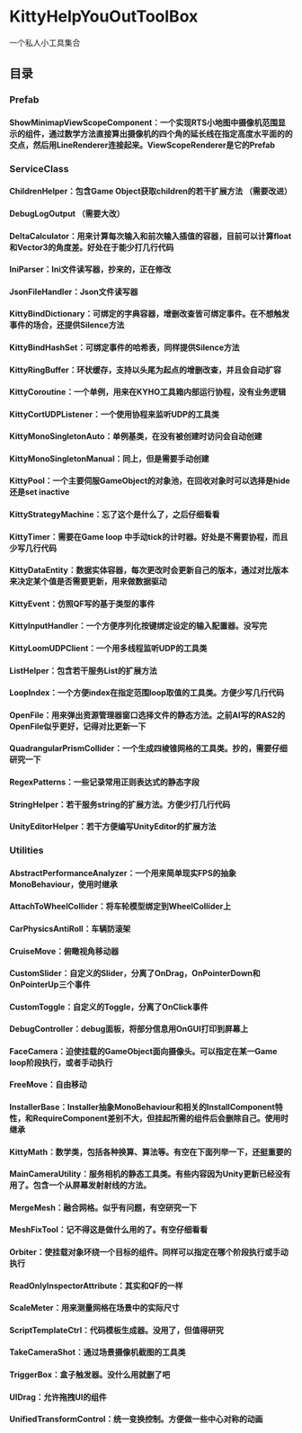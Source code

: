 # KittyHelpYouOutToolBox
 一个私人小工具集合

## 目录
### **Prefab**
#### ShowMinimapViewScopeComponent：一个实现RTS小地图中摄像机范围显示的组件，通过数学方法直接算出摄像机的四个角的延长线在指定高度水平面的的交点，然后用LineRenderer连接起来。ViewScopeRenderer是它的Prefab

### **ServiceClass**
#### ChildrenHelper：包含Game Object获取children的若干扩展方法 （需要改进）
#### DebugLogOutput （需要大改）
#### DeltaCalculator：用来计算每次输入和前次输入插值的容器，目前可以计算float和Vector3的角度差。好处在于能少打几行代码
#### IniParser：Ini文件读写器，抄来的，正在修改
#### JsonFileHandler：Json文件读写器
#### KittyBindDictionary：可绑定的字典容器，增删改查皆可绑定事件。在不想触发事件的场合，还提供Silence方法
#### KittyBindHashSet：可绑定事件的哈希表，同样提供Silence方法
#### KittyRingBuffer：环状缓存，支持以头尾为起点的增删改查，并且会自动扩容
#### KittyCoroutine：一个单例，用来在KYHO工具箱内部运行协程，没有业务逻辑
#### KittyCortUDPListener：一个使用协程来监听UDP的工具类
#### KittyMonoSingletonAuto：单例基类，在没有被创建时访问会自动创建
#### KittyMonoSingletonManual：同上，但是需要手动创建
#### KittyPool：一个主要伺服GameObject的对象池，在回收对象时可以选择是hide还是set inactive
#### KittyStrategyMachine：忘了这个是什么了，之后仔细看看
#### KittyTimer：需要在Game loop 中手动tick的计时器。好处是不需要协程，而且少写几行代码
#### KittyDataEntity：数据实体容器，每次更改时会更新自己的版本，通过对比版本来决定某个值是否需要更新，用来做数据驱动
#### KittyEvent：仿照QF写的基于类型的事件
#### KittyInputHandler：一个方便序列化按键绑定设定的输入配置器。没写完
#### KittyLoomUDPClient：一个用多线程监听UDP的工具类
#### ListHelper：包含若干服务List的扩展方法
#### LoopIndex：一个方便index在指定范围loop取值的工具类。方便少写几行代码
#### OpenFile：用来弹出资源管理器窗口选择文件的静态方法。之前AI写的RAS2的OpenFile似乎更好，记得对比更新一下
#### QuadrangularPrismCollider：一个生成四棱锥网格的工具类。抄的，需要仔细研究一下
#### RegexPatterns：一些记录常用正则表达式的静态字段
#### StringHelper：若干服务string的扩展方法。方便少打几行代码
#### UnityEditorHelper：若干方便编写UnityEditor的扩展方法

### **Utilities**
#### AbstractPerformanceAnalyzer：一个用来简单现实FPS的抽象MonoBehaviour，使用时继承
#### AttachToWheelCollider：将车轮模型绑定到WheelCollider上
#### CarPhysicsAntiRoll：车辆防滚架
#### CruiseMove：俯瞰视角移动器
#### CustomSlider：自定义的Slider，分离了OnDrag，OnPointerDown和OnPointerUp三个事件
#### CustomToggle：自定义的Toggle，分离了OnClick事件
#### DebugController：debug面板，将部分信息用OnGUI打印到屏幕上
#### FaceCamera：迫使挂载的GameObject面向摄像头。可以指定在某一Game loop阶段执行，或者手动执行
#### FreeMove：自由移动
#### InstallerBase：Installer抽象MonoBehaviour和相关的InstallComponent特性，和RequireComponent差别不大，但挂起所需的组件后会删除自己。使用时继承
#### KittyMath：数学类，包括各种换算、算法等。有空在下面列举一下，还挺重要的
#### MainCameraUtility：服务相机的静态工具类。有些内容因为Unity更新已经没有用了。包含一个从屏幕发射射线的方法。
#### MergeMesh：融合网格。似乎有问题，有空研究一下
#### MeshFixTool：记不得这是做什么用的了。有空仔细看看
#### Orbiter：使挂载对象环绕一个目标的组件。同样可以指定在哪个阶段执行或手动执行
#### ReadOnlyInspectorAttribute：其实和QF的一样
#### ScaleMeter：用来测量网格在场景中的实际尺寸
#### ScriptTemplateCtrl：代码模板生成器。没用了，但值得研究
#### TakeCameraShot：通过场景摄像机截图的工具类
#### TriggerBox：盒子触发器。没什么用就删了吧
#### UIDrag：允许拖拽UI的组件
#### UnifiedTransformControl：统一变换控制。方便做一些中心对称的动画

